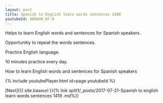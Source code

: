 ```yaml
---
layout: post
title: Spanish to English learn words sentences 1568 
youtubeId: 489mhN_Hf-0
---
```

 
 
Helps to learn English words and sentences for Spanish speakers.

Opportunitiy to repeat the words sentences. 

Practice English language. 
 
10 minutes practice every day. 
 
How to learn English words and sentences for Spanish speakers 
 
{% include youtubePlayer.html id=page.youtubeId %}
 
 
[Next]({{ site.baseurl }}{% link  split1/_posts/2017-07-21-Spanish to english learn words sentences 1419 .md%})
 
